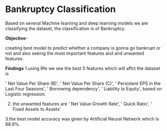 # Bankruptcy Classification
Based on several Machine learning and deep learning models we are classifying the dataset, the classification is of Bankruptcy.


**Objective**-


creating best model to predict whether a company is gonna go bankrupt or not and also seeing the most important features and and unwanted features.


**Findings**
1.using Rfe we see the best 5 features which will affct the dataset is 


 ' Net Value Per Share (B)',
 ' Net Value Per Share (C)',
 ' Persistent EPS in the Last Four Seasons',
 ' Borrowing dependency',
 ' Liability to Equity', based on Logistic regression.
 
 
 2. the unwanted features are ' Net Value Growth Rate', ' Quick Ratio', ' Fixed Assets to Assets'


 3.the best model accuracy was given by  Artificial Neural Network which is 88.9%.
